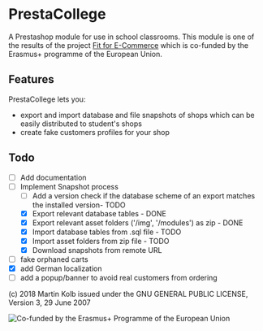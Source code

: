 # PrestaCollege
A Prestashop module for use in school classrooms. This module is one of the results of the  project [Fit for E-Commerce](https://fitforecommerce.github.io) which is co-funded by the Erasmus+ programme of the European Union.

## Features
PrestaCollege lets you:

* export and import database and file snapshots of shops which can be easily distributed to student's shops
* create fake customers profiles for your shop

## Todo
- [ ] Add documentation
- [ ] Implement Snapshot process
  - [ ] Add a version check if the database scheme of an export matches the installed version- TODO
  - [X] Export relevant database tables - DONE
  - [X] Export relevant asset folders ('/img', '/modules') as zip - DONE
  - [X] Import database tables from .sql file - TODO
  - [X] Import asset folders from zip file - TODO
  - [X] Download snapshots from remote URL
- [ ] fake orphaned carts
- [X] add German localization
- [ ] add a popup/banner to avoid real customers from ordering

(c) 2018 Martin Kolb 
issued under the GNU GENERAL PUBLIC LICENSE, Version 3, 29 June 2007

![Co-funded by the Erasmus+ Programme of the European Union](https://fitforecommerce.github.io/img/co-funded-erasmus+.jpg)
